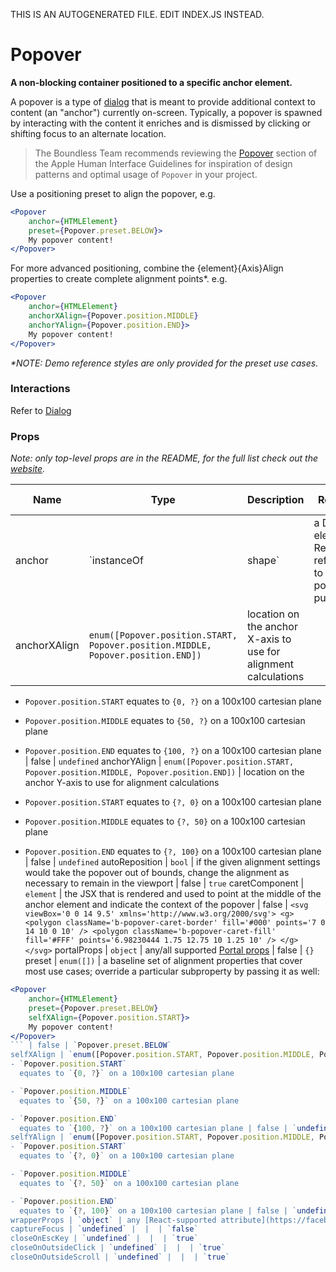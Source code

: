 THIS IS AN AUTOGENERATED FILE. EDIT INDEX.JS INSTEAD.

# Popover
__A non-blocking container positioned to a specific anchor element.__

A popover is a type of [dialog](https://github.com/bibliotech/uikit/blob/master/packages/boundless-dialog/README.md) that is meant to provide additional context to content (an "anchor") currently on-screen. Typically, a popover is spawned by interacting with the content it enriches and is dismissed by clicking or shifting focus to an alternate location.

> The Boundless Team recommends reviewing the [Popover](https://developer.apple.com/library/mac/documentation/UserExperience/Conceptual/OSXHIGuidelines/ControlsView.html#//apple_ref/doc/uid/20000957-CH52-SW2) section of the Apple Human Interface Guidelines for inspiration of design patterns and optimal usage of `Popover` in your project.

Use a positioning preset to align the popover, e.g.

```jsx
<Popover
    anchor={HTMLElement}
    preset={Popover.preset.BELOW}>
    My popover content!
</Popover>
```

For more advanced positioning, combine the {element}{Axis}Align properties to create complete alignment points*. e.g.

```jsx
<Popover
    anchor={HTMLElement}
    anchorXAlign={Popover.position.MIDDLE}
    anchorYAlign={Popover.position.END}>
    My popover content!
</Popover>
```

_*NOTE: Demo reference styles are only provided for the preset use cases._

### Interactions

Refer to [Dialog](https://github.com/bibliotech/uikit/blob/master/packages/boundless-dialog/README.md)

### Props

_Note: only top-level props are in the README, for the full list check out the [website](http://boundless.js.org/Popover#props)._

Name | Type | Description | Required | Default Value
---- | ---- | ----------- | -------- | -------------
anchor | `instanceOf|shape` | a DOM element or React reference to one for positioning purposes | true | `document.body`
anchorXAlign | `enum([Popover.position.START, Popover.position.MIDDLE, Popover.position.END])` | location on the anchor X-axis to use for alignment calculations
- `Popover.position.START`
  equates to `{0, ?}` on a 100x100 cartesian plane

- `Popover.position.MIDDLE`
  equates to `{50, ?}` on a 100x100 cartesian plane

- `Popover.position.END`
  equates to `{100, ?}` on a 100x100 cartesian plane | false | `undefined`
anchorYAlign | `enum([Popover.position.START, Popover.position.MIDDLE, Popover.position.END])` | location on the anchor Y-axis to use for alignment calculations
- `Popover.position.START`
  equates to `{?, 0}` on a 100x100 cartesian plane

- `Popover.position.MIDDLE`
  equates to `{?, 50}` on a 100x100 cartesian plane

- `Popover.position.END`
  equates to `{?, 100}` on a 100x100 cartesian plane | false | `undefined`
autoReposition | `bool` | if the given alignment settings would take the popover out of bounds, change the alignment as necessary to remain in the viewport | false | `true`
caretComponent | `element` | the JSX that is rendered and used to point at the middle of the anchor element and indicate the context of the popover | false | `<svg viewBox='0 0 14 9.5' xmlns='http://www.w3.org/2000/svg'>
    <g>
        <polygon className='b-popover-caret-border' fill='#000' points='7 0 14 10 0 10' />
        <polygon className='b-popover-caret-fill' fill='#FFF' points='6.98230444 1.75 12.75 10 1.25 10' />
    </g>
</svg>`
portalProps | `object` | any/all supported [Portal props](boundless-portal/README.md) | false | `{}`
preset | `enum([])` | a baseline set of alignment properties that cover most use cases; override a particular subproperty by passing it as well:

```jsx
<Popover
    anchor={HTMLElement}
    preset={Popover.preset.BELOW}
    selfXAlign={Popover.position.START}>
    My popover content!
</Popover>
``` | false | `Popover.preset.BELOW`
selfXAlign | `enum([Popover.position.START, Popover.position.MIDDLE, Popover.position.END])` | location on the popover X-axis to use for alignment calculations
- `Popover.position.START`
  equates to `{0, ?}` on a 100x100 cartesian plane

- `Popover.position.MIDDLE`
  equates to `{50, ?}` on a 100x100 cartesian plane

- `Popover.position.END`
  equates to `{100, ?}` on a 100x100 cartesian plane | false | `undefined`
selfYAlign | `enum([Popover.position.START, Popover.position.MIDDLE, Popover.position.END])` | location on the popover Y-axis to use for alignment calculations
- `Popover.position.START`
  equates to `{?, 0}` on a 100x100 cartesian plane

- `Popover.position.MIDDLE`
  equates to `{?, 50}` on a 100x100 cartesian plane

- `Popover.position.END`
  equates to `{?, 100}` on a 100x100 cartesian plane | false | `undefined`
wrapperProps | `object` | any [React-supported attribute](https://facebook.github.io/react/docs/tags-and-attributes.html#html-attributes); applied to the `.b-popover` node | false | `{}`
captureFocus | `undefined` |  |  | `false`
closeOnEscKey | `undefined` |  |  | `true`
closeOnOutsideClick | `undefined` |  |  | `true`
closeOnOutsideScroll | `undefined` |  |  | `true`
